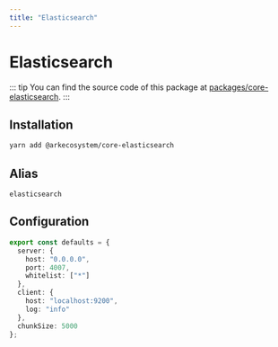 ```yaml
---
title: "Elasticsearch"
---
```


# Elasticsearch

::: tip
You can find the source code of this package at [packages/core-elasticsearch](https://github.com/ARKEcosystem/core/tree/develop/packages/core-elasticsearch).
:::

## Installation

```bash
yarn add @arkecosystem/core-elasticsearch
```

## Alias

`elasticsearch`

## Configuration

```ts
export const defaults = {
  server: {
    host: "0.0.0.0",
    port: 4007,
    whitelist: ["*"]
  },
  client: {
    host: "localhost:9200",
    log: "info"
  },
  chunkSize: 5000
};
```

